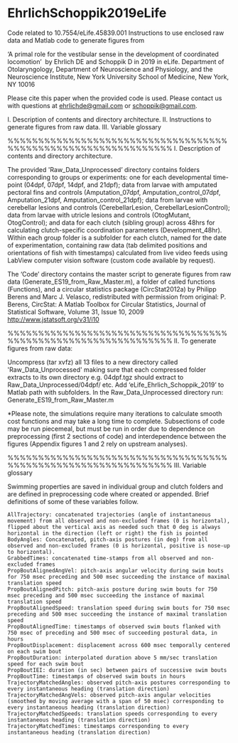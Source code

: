 # EhrlichSchoppik2019eLife
Code related to 10.7554/eLife.45839.001
Instructions to use enclosed raw data and Matlab code to generate figures from 

‘A primal role for the vestibular sense in the development of coordinated locomotion’ 
by Ehrlich DE and Schoppik D in 2019 in eLife.
Department of Otolaryngology, Department of Neuroscience and Physiology, and the Neuroscience Institute, New York University School of Medicine, New York, NY 10016

Please cite this paper when the provided code is used.
Please contact us with questions at ehrlichde@gmail.com or schoppik@gmail.com.

I. Description of contents and directory architecture.
II. Instructions to generate figures from raw data.
III. Variable glossary

%%%%%%%%%%%%%%%%%%%%%%%%%%%%%%%%%%%%%%%%%%%%%%%%%%%%%%%%%%%%%%%
I. Description of contents and directory architecture.

The provided 'Raw_Data_Unprocessed’ directory contains folders corresponding to groups or experiments: one for each developmental time-point (04dpf, 07dpf, 14dpf, and 21dpf); data from larvae with amputated pectoral fins and controls (Amputation_07dpf, Amputation_control_07dpf, Amputation_21dpf, Amputation_control_21dpf); data from larvae with cerebellar lesions and controls (CerebellarLesion, CerebellarLesionControl); data from larvae with utricle lesions and controls (OtogMutant, OtogControl); and data for each clutch (sibling group) across 48hrs for calculating clutch-specific coordination parameters (Development_48hr). Within each group folder is a subfolder for each clutch, named for the date of experimentation, containing raw data (tab delimited positions and orientations of fish with timestamps) calculated from live video feeds using LabView computer vision software (custom code available by request). 

The ‘Code’ directory contains the master script to generate figures from raw data (Generate_ES19_from_Raw_Master.m), a folder of called functions (Functions), and a circular statistics package (CircStat2012a) by Philipp Berens and Marc J. Velasco, redistributed with permission from original:
P. Berens, CircStat: A Matlab Toolbox for Circular Statistics, Journal of Statistical Software, Volume 31, Issue 10, 2009
http://www.jstatsoft.org/v31/i10

%%%%%%%%%%%%%%%%%%%%%%%%%%%%%%%%%%%%%%%%%%%%%%%%%%%%%%%%%%%%%%%
II. To generate figures from raw data:

Uncompress (tar xvfz) all 13 files to a new directory called 'Raw_Data_Unprocessed' making sure that each compressed folder extracts to its own directory e.g. 04dpf.tgz should extract to Raw_Data_Unprocessed/04dpf/ etc.
Add ‘eLife_Ehrlich_Schoppik_2019’ to Matlab path with subfolders.
In the Raw_Data_Unprocessed directory run:
Generate_ES19_from_Raw_Master.m

*Please note, the simulations require many iterations to calculate smooth cost functions and may take a long time to complete. Subsections of code may be run piecemeal, but must be run in order due to dependence on preprocessing (first 2 sections of code) and interdependence between the figures (Appendix figures 1 and 2 rely on upstream analyses).

%%%%%%%%%%%%%%%%%%%%%%%%%%%%%%%%%%%%%%%%%%%%%%%%%%%%%%%%%%%%%%%
III. Variable glossary

Swimming properties are saved in individual group and clutch folders and are defined in preprocessing code where created or appended. Brief definitions of some of these variables follow.

	AllTrajectory: concatenated trajectories (angle of instantaneous movement) from all observed and non-excluded frames (0 is horizontal), flipped about the vertical axis as needed such that 0 deg is always horizontal in the direction (left or right) the fish is pointed
	BodyAngles: Concatenated, pitch-axis postures (in deg) from all observed and non-excluded frames (0 is horizontal, positive is nose-up to horizontal).
	GrabbedTimes: concatenated time-stamps from all observed and non-excluded frames
	PropBoutAlignedAngVel: pitch-axis angular velocity during swim bouts for 750 msec preceding and 500 msec succeeding the instance of maximal translation speed
	PropBoutAlignedPitch: pitch-axis posture during swim bouts for 750 msec preceding and 500 msec succeeding the instance of maximal translation speed
	PropBoutAlignedSpeed: translation speed during swim bouts for 750 msec preceding and 500 msec succeeding the instance of maximal translation speed
	PropBoutAlignedTime: timestamps of observed swim bouts flanked with 750 msec of preceding and 500 msec of succeeding postural data, in hours
	PropBoutDisplacement: displacement across 600 msec temporally centered on each swim bout 
	PropBoutDuration: interpolated duration above 5 mm/sec translation speed for each swim bout
	PropBoutIEI: duration (in sec) between pairs of successive swim bouts	
	PropBoutTime: timestamps of observed swim bouts in hours
	TrajectoryMatchedAngles: observed pitch-axis postures corresponding to every instantaneous heading (translation direction)
	TrajectoryMatchedAngVels: observed pitch-axis angular velocities (smoothed by moving average with a span of 50 msec) corresponding to every instantaneous heading (translation direction)
	TrajectoryMatchedSpeeds: translation speeds corresponding to every instantaneous heading (translation direction)
	TrajectoryMatchedTimes: timestamps corresponding to every instantaneous heading (translation direction)

